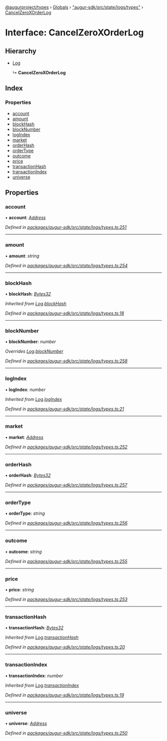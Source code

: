 [@augurproject/types](../README.md) › [Globals](../globals.md) › ["augur-sdk/src/state/logs/types"](../modules/_augur_sdk_src_state_logs_types_.md) › [CancelZeroXOrderLog](_augur_sdk_src_state_logs_types_.cancelzeroxorderlog.md)

# Interface: CancelZeroXOrderLog

## Hierarchy

* [Log](_augur_sdk_src_state_logs_types_.log.md)

  ↳ **CancelZeroXOrderLog**

## Index

### Properties

* [account](_augur_sdk_src_state_logs_types_.cancelzeroxorderlog.md#account)
* [amount](_augur_sdk_src_state_logs_types_.cancelzeroxorderlog.md#amount)
* [blockHash](_augur_sdk_src_state_logs_types_.cancelzeroxorderlog.md#blockhash)
* [blockNumber](_augur_sdk_src_state_logs_types_.cancelzeroxorderlog.md#blocknumber)
* [logIndex](_augur_sdk_src_state_logs_types_.cancelzeroxorderlog.md#logindex)
* [market](_augur_sdk_src_state_logs_types_.cancelzeroxorderlog.md#market)
* [orderHash](_augur_sdk_src_state_logs_types_.cancelzeroxorderlog.md#orderhash)
* [orderType](_augur_sdk_src_state_logs_types_.cancelzeroxorderlog.md#ordertype)
* [outcome](_augur_sdk_src_state_logs_types_.cancelzeroxorderlog.md#outcome)
* [price](_augur_sdk_src_state_logs_types_.cancelzeroxorderlog.md#price)
* [transactionHash](_augur_sdk_src_state_logs_types_.cancelzeroxorderlog.md#transactionhash)
* [transactionIndex](_augur_sdk_src_state_logs_types_.cancelzeroxorderlog.md#transactionindex)
* [universe](_augur_sdk_src_state_logs_types_.cancelzeroxorderlog.md#universe)

## Properties

###  account

• **account**: *[Address](../modules/_augur_sdk_src_state_logs_types_.md#address)*

*Defined in [packages/augur-sdk/src/state/logs/types.ts:251](https://github.com/AugurProject/augur/blob/69c4be52bf/packages/augur-sdk/src/state/logs/types.ts#L251)*

___

###  amount

• **amount**: *string*

*Defined in [packages/augur-sdk/src/state/logs/types.ts:254](https://github.com/AugurProject/augur/blob/69c4be52bf/packages/augur-sdk/src/state/logs/types.ts#L254)*

___

###  blockHash

• **blockHash**: *[Bytes32](../modules/_augur_sdk_src_state_logs_types_.md#bytes32)*

*Inherited from [Log](_augur_sdk_src_state_logs_types_.log.md).[blockHash](_augur_sdk_src_state_logs_types_.log.md#blockhash)*

*Defined in [packages/augur-sdk/src/state/logs/types.ts:18](https://github.com/AugurProject/augur/blob/69c4be52bf/packages/augur-sdk/src/state/logs/types.ts#L18)*

___

###  blockNumber

• **blockNumber**: *number*

*Overrides [Log](_augur_sdk_src_state_logs_types_.log.md).[blockNumber](_augur_sdk_src_state_logs_types_.log.md#blocknumber)*

*Defined in [packages/augur-sdk/src/state/logs/types.ts:258](https://github.com/AugurProject/augur/blob/69c4be52bf/packages/augur-sdk/src/state/logs/types.ts#L258)*

___

###  logIndex

• **logIndex**: *number*

*Inherited from [Log](_augur_sdk_src_state_logs_types_.log.md).[logIndex](_augur_sdk_src_state_logs_types_.log.md#logindex)*

*Defined in [packages/augur-sdk/src/state/logs/types.ts:21](https://github.com/AugurProject/augur/blob/69c4be52bf/packages/augur-sdk/src/state/logs/types.ts#L21)*

___

###  market

• **market**: *[Address](../modules/_augur_sdk_src_state_logs_types_.md#address)*

*Defined in [packages/augur-sdk/src/state/logs/types.ts:252](https://github.com/AugurProject/augur/blob/69c4be52bf/packages/augur-sdk/src/state/logs/types.ts#L252)*

___

###  orderHash

• **orderHash**: *[Bytes32](../modules/_augur_sdk_src_state_logs_types_.md#bytes32)*

*Defined in [packages/augur-sdk/src/state/logs/types.ts:257](https://github.com/AugurProject/augur/blob/69c4be52bf/packages/augur-sdk/src/state/logs/types.ts#L257)*

___

###  orderType

• **orderType**: *string*

*Defined in [packages/augur-sdk/src/state/logs/types.ts:256](https://github.com/AugurProject/augur/blob/69c4be52bf/packages/augur-sdk/src/state/logs/types.ts#L256)*

___

###  outcome

• **outcome**: *string*

*Defined in [packages/augur-sdk/src/state/logs/types.ts:255](https://github.com/AugurProject/augur/blob/69c4be52bf/packages/augur-sdk/src/state/logs/types.ts#L255)*

___

###  price

• **price**: *string*

*Defined in [packages/augur-sdk/src/state/logs/types.ts:253](https://github.com/AugurProject/augur/blob/69c4be52bf/packages/augur-sdk/src/state/logs/types.ts#L253)*

___

###  transactionHash

• **transactionHash**: *[Bytes32](../modules/_augur_sdk_src_state_logs_types_.md#bytes32)*

*Inherited from [Log](_augur_sdk_src_state_logs_types_.log.md).[transactionHash](_augur_sdk_src_state_logs_types_.log.md#transactionhash)*

*Defined in [packages/augur-sdk/src/state/logs/types.ts:20](https://github.com/AugurProject/augur/blob/69c4be52bf/packages/augur-sdk/src/state/logs/types.ts#L20)*

___

###  transactionIndex

• **transactionIndex**: *number*

*Inherited from [Log](_augur_sdk_src_state_logs_types_.log.md).[transactionIndex](_augur_sdk_src_state_logs_types_.log.md#transactionindex)*

*Defined in [packages/augur-sdk/src/state/logs/types.ts:19](https://github.com/AugurProject/augur/blob/69c4be52bf/packages/augur-sdk/src/state/logs/types.ts#L19)*

___

###  universe

• **universe**: *[Address](../modules/_augur_sdk_src_state_logs_types_.md#address)*

*Defined in [packages/augur-sdk/src/state/logs/types.ts:250](https://github.com/AugurProject/augur/blob/69c4be52bf/packages/augur-sdk/src/state/logs/types.ts#L250)*
